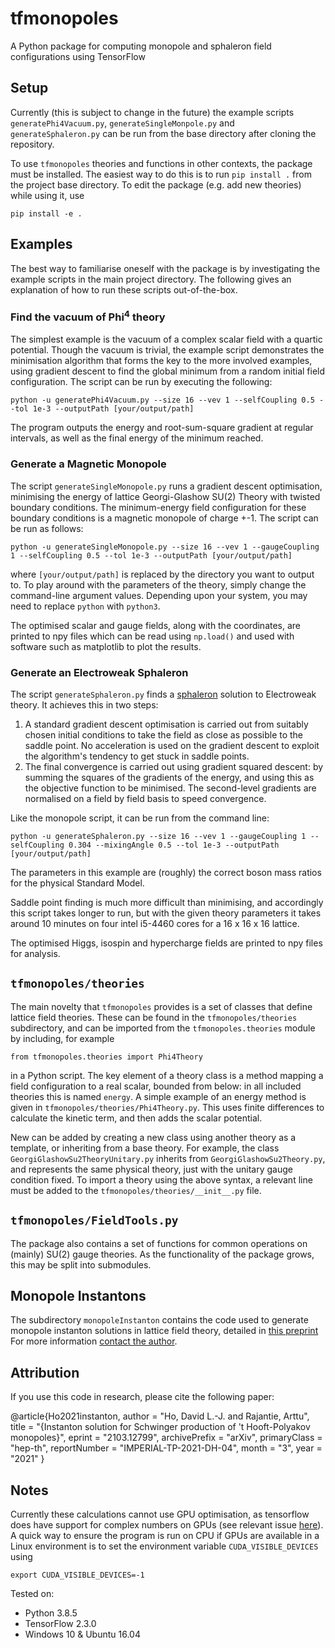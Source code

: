 # tfmonopoles
A Python package for computing monopole and sphaleron field configurations using TensorFlow

## Setup
Currently (this is subject to change in the future) the example scripts `generatePhi4Vacuum.py`, `generateSingleMonpole.py` and `generateSphaleron.py` can be run from the base directory after cloning the repository.

To use `tfmonopoles` theories and functions in other contexts, the package must be installed. The easiest way to do this is to run `pip install .` from the project base directory. To edit the package (e.g. add new theories) while using it, use

```
pip install -e .
```

## Examples
The best way to familiarise oneself with the package is by investigating the example scripts in the main project directory. The following gives an explanation of how to run these scripts out-of-the-box.

### Find the vacuum of Phi<sup>4</sup> theory
The simplest example is the vacuum of a complex scalar field with a quartic potential. Though the vacuum is trivial, the example script demonstrates the minimisation algorithm that forms the key to the more involved examples, using gradient descent to find the global minimum from a random initial field configuration. The script can be run by executing the following:
```
python -u generatePhi4Vacuum.py --size 16 --vev 1 --selfCoupling 0.5 --tol 1e-3 --outputPath [your/output/path]
```
The program outputs the energy and root-sum-square gradient at regular intervals, as well as the final energy of the minimum reached. 

### Generate a Magnetic Monopole
The script ```generateSingleMonopole.py``` runs a gradient descent optimisation, minimising the energy of lattice Georgi-Glashow SU(2) Theory with twisted boundary conditions. The minimum-energy field configuration for these boundary conditions is a magnetic monopole of charge +-1. The script can be run as follows:

```
python -u generateSingleMonopole.py --size 16 --vev 1 --gaugeCoupling 1 --selfCoupling 0.5 --tol 1e-3 --outputPath [your/output/path]
```

where ```[your/output/path]``` is replaced by the directory you want to output to. To play around with the parameters of the theory, simply change the command-line argument values. Depending upon your system, you may need to replace ```python``` with ```python3```.

The optimised scalar and gauge fields, along with the coordinates, are printed to npy files which can be read using ```np.load()``` and used with software such as matplotlib to plot the results.

### Generate an Electroweak Sphaleron
The script `generateSphaleron.py` finds a [sphaleron](https://en.wikipedia.org/wiki/Sphaleron) solution to Electroweak theory. It achieves this in two steps:

1. A standard gradient descent optimisation is carried out from suitably chosen initial conditions to take the field as close as possible to the saddle point. No acceleration is used on the gradient descent to exploit the algorithm's tendency to get stuck in saddle points.
2. The final convergence is carried out using gradient squared descent: by summing the squares of the gradients of the energy, and using this as the objective function to be minimised. The second-level gradients are normalised on a field by field basis to speed convergence.

Like the monopole script, it can be run from the command line:

```
python -u generateSphaleron.py --size 16 --vev 1 --gaugeCoupling 1 --selfCoupling 0.304 --mixingAngle 0.5 --tol 1e-3 --outputPath [your/output/path]
```

The parameters in this example are (roughly) the correct boson mass ratios for the physical Standard Model.

Saddle point finding is much more difficult than minimising, and accordingly this script takes longer to run, but with the given theory parameters it takes around 10 minutes on four intel i5-4460 cores for a 16 x 16 x 16 lattice.

The optimised Higgs, isospin and hypercharge fields are printed to npy files for analysis.

## `tfmonopoles/theories`
The main novelty that `tfmonopoles` provides is a set of classes that define lattice field theories. These can be found in the `tfmonopoles/theories` subdirectory, and can be imported from the `tfmonopoles.theories` module by including, for example
```
from tfmonopoles.theories import Phi4Theory
```
in a Python script. The key element of a theory class is a method mapping a field configuration to a real scalar, bounded from below: in all included theories this is named `energy`. A simple example of an energy method is given in `tfmonopoles/theories/Phi4Theory.py`. This uses finite differences to calculate the kinetic term, and then adds the scalar potential.

New can be added by creating a new class using another theory as a template, or inheriting from a base theory. For example, the class `GeorgiGlashowSu2TheoryUnitary.py` inherits from `GeorgiGlashowSu2Theory.py`, and represents the same physical theory, just with the unitary gauge condition fixed. To import a theory using the above syntax, a relevant line must be added to the `tfmonopoles/theories/__init__.py` file.

## `tfmonopoles/FieldTools.py`
The package also contains a set of functions for common operations on (mainly) SU(2) gauge theories. As the functionality of the package grows, this may be split into submodules.

## Monopole Instantons
The subdirectory `monopoleInstanton` contains the code used to generate monopole instanton solutions in lattice field theory, detailed in [this preprint](https://arxiv.org/abs/2103.12799) For more information [contact the author](mailto:d.ho17@imperial.ac.uk).

## Attribution
If you use this code in research, please cite the following paper:

@article{Ho2021instanton,
    author = "Ho, David L.-J. and Rajantie, Arttu",
    title = "{Instanton solution for Schwinger production of 't Hooft-Polyakov monopoles}",
    eprint = "2103.12799",
    archivePrefix = "arXiv",
    primaryClass = "hep-th",
    reportNumber = "IMPERIAL-TP-2021-DH-04",
    month = "3",
    year = "2021"
}

## Notes
Currently these calculations cannot use GPU optimisation, as tensorflow does have support for complex numbers on GPUs (see relevant issue [here](https://github.com/tensorflow/tensorflow/issues/44834)). A quick way to ensure the program is run on CPU if GPUs are available in a Linux environment is to set the environment variable `CUDA_VISIBLE_DEVICES` using
```
export CUDA_VISIBLE_DEVICES=-1
```

Tested on:
- Python 3.8.5
- TensorFlow 2.3.0
- Windows 10 & Ubuntu 16.04
